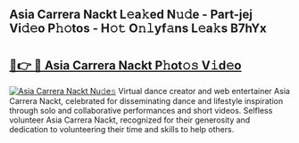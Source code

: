 ## Asia Carrera Nackt L𝚎a𝚔ed N𝚞𝚍e - Part-jej Vi𝚍𝚎o P𝚑𝚘tos - H𝚘𝚝 O𝚗𝚕yf𝚊ns L𝚎a𝚔s B7hYx

# <h2><a href="http://kfe9sxr.oniu.top/?m=Asia+Carrera+Nackt">🔗👉 🔴 Asia Carrera Nackt P𝚑ot𝚘𝚜 V𝚒d𝚎o</a></h2>

[![Asia Carrera Nackt Nu𝚍e𝚜](https://i.imgur.com/0qMVB7G.gif)](http://kfe9sxr.oniu.top/?m=Asia+Carrera+Nackt)
Virtual dance creator and web entertainer Asia Carrera Nackt, celebrated for disseminating dance and lifestyle inspiration through solo and collaborative performances and short videos. Selfless volunteer Asia Carrera Nackt, recognized for their generosity and dedication to volunteering their time and skills to help others.  
